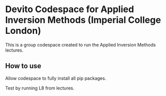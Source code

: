 # Devito Codespace for Applied Inversion Methods (Imperial College London)

This is a group codespace created to run the Applied Inversion Methods lectures.

## How to use

Allow codespace to fully install all pip packages.

Test by running L8 from lectures.